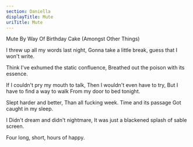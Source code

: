 ```yaml
---
section: Daniella
displayTitle: Mute
uriTitle: Mute
---
```


Mute By Way Of Birthday Cake (Amongst Other Things)

I threw up all my words last night,
Gonna take a little break,
guess that I won't write.

Think I've exhumed the static confluence,
Breathed out the poison with its essence.

If I couldn't pry my mouth to talk,
Then I wouldn't even have to try,
But I have to find a way to walk
From my door to bed tonight.

Slept harder and better,
Than all fucking week.
Time and its passage
Got caught in my sleep.

I Didn't dream and didn't nightmare,
It was just a blackened splash of sable screen.

Four long, short, hours of happy.
